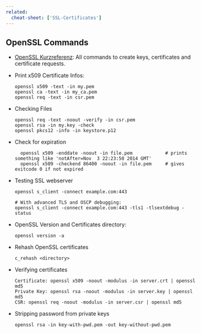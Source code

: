 ```yaml
---
related:
  cheat-sheet: ['SSL-Certificates']
---
```


## OpenSSL Commands

-   [OpenSSL
    Kurzreferenz](http://www.dfn-cert.de/informationen/themen/verschluesselung_und_pki/openssl-kurzreferenz.html):
    All commands to create keys, certificates and certificate requests.
-   Print x509 Certificate Infos:

        openssl x509 -text -in my.pem
        openssl ca -text -in my_ca.pem
        openssl req -text -in csr.pem

-   Checking Files

        openssl req -text -noout -verify -in csr.pem
        openssl rsa -in my.key -check
        openssl pkcs12 -info -in keystore.p12

- Check for expiration

        openssl x509 -enddate -noout -in file.pem            # prints something like 'notAfter=Nov  3 22:23:50 2014 GMT'
        openssl x509 -checkend 86400 -noout -in file.pem     # gives exitcode 0 if not expired

-   Testing SSL webserver

        openssl s_client -connect example.com:443

        # With advanced TLS and OSCP debugging:
        openssl s_client -connect example.com:443 -tls1 -tlsextdebug -status

-   OpenSSL Version and Certificates directory:

        openssl version -a

-   Rehash OpenSSL certificates

        c_rehash <directory>

-   Verifying certificates

        Certificate: openssl x509 -noout -modulus -in server.crt | openssl md5
        Private Key: openssl rsa -noout -modulus -in server.key | openssl md5
        CSR: openssl req -noout -modulus -in server.csr | openssl md5

-   Stripping password from private keys

        openssl rsa -in key-with-pwd.pem -out key-without-pwd.pem


